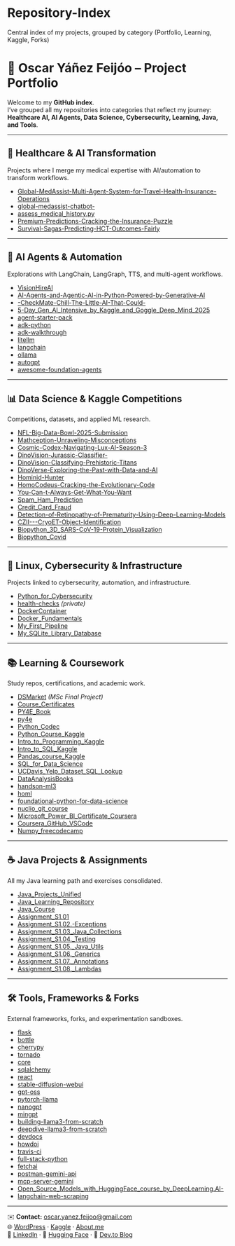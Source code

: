 # Repository-Index
Central index of my projects, grouped by category (Portfolio, Learning, Kaggle, Forks)

# 📂 Oscar Yáñez Feijóo – Project Portfolio

Welcome to my **GitHub index**.  
I’ve grouped all my repositories into categories that reflect my journey: **Healthcare AI, AI Agents, Data Science, Cybersecurity, Learning, Java, and Tools**.  

---

## 🏥 Healthcare & AI Transformation
Projects where I merge my medical expertise with AI/automation to transform workflows.  

- [Global-MedAssist-Multi-Agent-System-for-Travel-Health-Insurance-Operations](https://github.com/OYanez85/Global-MedAssist-Multi-Agent-System-for-Travel-Health-Insurance-Operations)  
- [global-medassist-chatbot-](https://github.com/OYanez85/global-medassist-chatbot-)  
- [assess_medical_history.py](https://github.com/OYanez85/assess_medical_history.py)  
- [Premium-Predictions-Cracking-the-Insurance-Puzzle](https://github.com/OYanez85/Premium-Predictions-Cracking-the-Insurance-Puzzle)  
- [Survival-Sagas-Predicting-HCT-Outcomes-Fairly](https://github.com/OYanez85/Survival-Sagas-Predicting-HCT-Outcomes-Fairly)  

---

## 🤖 AI Agents & Automation
Explorations with LangChain, LangGraph, TTS, and multi-agent workflows.  

- [VisionHireAI](https://github.com/OYanez85/VisionHireAI)  
- [AI-Agents-and-Agentic-AI-in-Python-Powered-by-Generative-AI](https://github.com/OYanez85/AI-Agents-and-Agentic-AI-in-Python-Powered-by-Generative-AI)  
- [-CheckMate-Chill-The-Little-AI-That-Could-](https://github.com/OYanez85/-CheckMate-Chill-The-Little-AI-That-Could-)  
- [5-Day_Gen_AI_Intensive_by_Kaggle_and_Goggle_Deep_Mind_2025](https://github.com/OYanez85/5-Day_Gen_AI_Intensive_by_Kaggle_and_Goggle_Deep_Mind_2025)  
- [agent-starter-pack](https://github.com/OYanez85/agent-starter-pack)  
- [adk-python](https://github.com/OYanez85/adk-python)  
- [adk-walkthrough](https://github.com/OYanez85/adk-walkthrough)  
- [litellm](https://github.com/OYanez85/litellm)  
- [langchain](https://github.com/OYanez85/langchain)  
- [ollama](https://github.com/OYanez85/ollama)  
- [autogpt](https://github.com/OYanez85/autogpt)  
- [awesome-foundation-agents](https://github.com/OYanez85/awesome-foundation-agents)  

---

## 📊 Data Science & Kaggle Competitions
Competitions, datasets, and applied ML research.  

- [NFL-Big-Data-Bowl-2025-Submission](https://github.com/OYanez85/NFL-Big-Data-Bowl-2025-Submission)  
- [Mathception-Unraveling-Misconceptions](https://github.com/OYanez85/Mathception-Unraveling-Misconceptions)  
- [Cosmic-Codex-Navigating-Lux-AI-Season-3](https://github.com/OYanez85/Cosmic-Codex-Navigating-Lux-AI-Season-3)  
- [DinoVision-Jurassic-Classifier-](https://github.com/OYanez85/DinoVision-Jurassic-Classifier-)  
- [DinoVision-Classifying-Prehistoric-Titans](https://github.com/OYanez85/DinoVision-Classifying-Prehistoric-Titans)  
- [DinoVerse-Exploring-the-Past-with-Data-and-AI](https://github.com/OYanez85/DinoVerse-Exploring-the-Past-with-Data-and-AI)  
- [Hominid-Hunter](https://github.com/OYanez85/Hominid-Hunter)  
- [HomoCodeus-Cracking-the-Evolutionary-Code](https://github.com/OYanez85/HomoCodeus-Cracking-the-Evolutionary-Code)  
- [You-Can-t-Always-Get-What-You-Want](https://github.com/OYanez85/You-Can-t-Always-Get-What-You-Want)  
- [Spam_Ham_Prediction](https://github.com/OYanez85/Spam_Ham_Prediction)  
- [Credit_Card_Fraud](https://github.com/OYanez85/Credit_Card_Fraud)  
- [Detection-of-Retinopathy-of-Prematurity-Using-Deep-Learning-Models](https://github.com/OYanez85/Detection-of-Retinopathy-of-Prematurity-Using-Deep-Learning-Models)  
- [CZII---CryoET-Object-Identification](https://github.com/OYanez85/CZII---CryoET-Object-Identification)  
- [Biopython_3D_SARS-CoV-19-Protein_Visualization](https://github.com/OYanez85/Biopython_3D_SARS-CoV-19-Protein_Visualization)  
- [Biopython_Covid](https://github.com/OYanez85/Biopython_Covid)  

---

## 🐧 Linux, Cybersecurity & Infrastructure
Projects linked to cybersecurity, automation, and infrastructure.  

- [Python_for_Cybersecurity](https://github.com/OYanez85/Python_for_Cybersecurity)  
- [health-checks](https://github.com/OYanez85/health-checks) *(private)*  
- [DockerContainer](https://github.com/OYanez85/DockerContainer)  
- [Docker_Fundamentals](https://github.com/OYanez85/Docker_Fundamentals)  
- [My_First_Pipeline](https://github.com/OYanez85/My_First_Pipeline)  
- [My_SQLite_Library_Database](https://github.com/OYanez85/My_SQLite_Library_Database)  

---

## 📚 Learning & Coursework
Study repos, certifications, and academic work.  

- [DSMarket](https://github.com/OYanez85/DSMarket) *(MSc Final Project)*  
- [Course_Certificates](https://github.com/OYanez85/Course_Certificates)  
- [PY4E_Book](https://github.com/OYanez85/PY4E_Book)  
- [py4e](https://github.com/OYanez85/py4e)  
- [Python_Codec](https://github.com/OYanez85/Python_Codec)  
- [Python_Course_Kaggle](https://github.com/OYanez85/Python_Course_Kaggle)  
- [Intro_to_Programming_Kaggle](https://github.com/OYanez85/Intro_to_Programming_Kaggle)  
- [Intro_to_SQL_Kaggle](https://github.com/OYanez85/Intro_to_SQL_Kaggle)  
- [Pandas_course_Kaggle](https://github.com/OYanez85/Pandas_course_Kaggle)  
- [SQL_for_Data_Science](https://github.com/OYanez85/SQL_for_Data_Science)  
- [UCDavis_Yelp_Dataset_SQL_Lookup](https://github.com/OYanez85/UCDavis_Yelp_Dataset_SQL_Lookup)  
- [DataAnalysisBooks](https://github.com/OYanez85/DataAnalysisBooks)  
- [handson-ml3](https://github.com/OYanez85/handson-ml3)  
- [homl](https://github.com/OYanez85/homl)  
- [foundational-python-for-data-science](https://github.com/OYanez85/foundational-python-for-data-science)  
- [nuclio_git_course](https://github.com/OYanez85/nuclio_git_course)  
- [Microsoft_Power_BI_Certificate_Coursera](https://github.com/OYanez85/Microsoft_Power_BI_Certificate_Coursera)  
- [Coursera_GitHub_VSCode](https://github.com/OYanez85/Coursera_GitHub_VSCode)  
- [Numpy_freecodecamp](https://github.com/OYanez85/Numpy_freecodecamp)  

---

## ☕ Java Projects & Assignments
All my Java learning path and exercises consolidated.  

- [Java_Projects_Unified](https://github.com/OYanez85/Java_Projects_Unified)  
- [Java_Learning_Repository](https://github.com/OYanez85/Java_Learning_Repository)  
- [Java_Course](https://github.com/OYanez85/Java_Course)  
- [Assignment_S1.01](https://github.com/OYanez85/Assignment_S1.01)  
- [Assignment_S1.02.-Exceptions](https://github.com/OYanez85/Assignment_S1.02.-Exceptions)  
- [Assignment_S1.03_Java_Collections](https://github.com/OYanez85/Assignment_S1.03_Java_Collections)  
- [Assignment_S1.04._Testing](https://github.com/OYanez85/Assignment_S1.04._Testing)  
- [Assignment_S1.05._Java_Utils](https://github.com/OYanez85/Assignment_S1.05._Java_Utils)  
- [Assignment_S1.06._Generics](https://github.com/OYanez85/Assignment_S1.06._Generics)  
- [Assignment_S1.07._Annotations](https://github.com/OYanez85/Assignment_S1.07._Annotations)  
- [Assignment_S1.08._Lambdas](https://github.com/OYanez85/Assignment_S1.08._Lambdas)  

---

## 🛠️ Tools, Frameworks & Forks
External frameworks, forks, and experimentation sandboxes.  

- [flask](https://github.com/OYanez85/flask)  
- [bottle](https://github.com/OYanez85/bottle)  
- [cherrypy](https://github.com/OYanez85/cherrypy)  
- [tornado](https://github.com/OYanez85/tornado)  
- [core](https://github.com/OYanez85/core)  
- [sqlalchemy](https://github.com/OYanez85/sqlalchemy)  
- [react](https://github.com/OYanez85/react)  
- [stable-diffusion-webui](https://github.com/OYanez85/stable-diffusion-webui)  
- [gpt-oss](https://github.com/OYanez85/gpt-oss)  
- [pytorch-llama](https://github.com/OYanez85/pytorch-llama)  
- [nanogpt](https://github.com/OYanez85/nanogpt)  
- [mingpt](https://github.com/OYanez85/mingpt)  
- [building-llama3-from-scratch](https://github.com/OYanez85/building-llama3-from-scratch)  
- [deepdive-llama3-from-scratch](https://github.com/OYanez85/deepdive-llama3-from-scratch)  
- [devdocs](https://github.com/OYanez85/devdocs)  
- [howdoi](https://github.com/OYanez85/howdoi)  
- [travis-ci](https://github.com/OYanez85/travis-ci)  
- [full-stack-python](https://github.com/OYanez85/full-stack-python)  
- [fetchai](https://github.com/OYanez85/fetchai)  
- [postman-gemini-api](https://github.com/OYanez85/postman-gemini-api)  
- [mcp-server-gemini](https://github.com/OYanez85/mcp-server-gemini)  
- [Open_Source_Models_with_HuggingFace_course_by_DeepLearning.AI-](https://github.com/OYanez85/Open_Source_Models_with_HuggingFace_course_by_DeepLearning.AI-)  
- [langchain-web-scraping](https://github.com/OYanez85/langchain-web-scraping)  

---

✉️ **Contact:** oscar.yanez.feijoo@gmail.com  
🌐 [WordPress](https://datavessel.wordpress.com/) · [Kaggle](https://www.kaggle.com/oscaryezfeijo) · [About.me](https://about.me/oscar.yanez.feijoo)  
💼 [LinkedIn](https://linkedin.com) · 🤖 [Hugging Face](https://huggingface.co) · 🧠 [Dev.to Blog](https://dev.to)  
